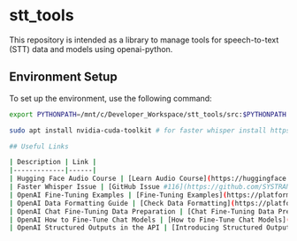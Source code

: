 # stt_tools

This repository is intended as a library to manage tools for speech-to-text (STT) data and models using openai-python. 

## Environment Setup

To set up the environment, use the following command:

```bash
export PYTHONPATH=/mnt/c/Developer_Workspace/stt_tools/src:$PYTHONPATH

sudo apt install nvidia-cuda-toolkit # for faster whisper install https://github.com/SYSTRAN/faster-whisper/issues/516

## Useful Links

| Description | Link |
|-------------|------|
| Hugging Face Audio Course | [Learn Audio Course](https://huggingface.co/learn/audio-course/en/chapter5/fine-tuning) |
| Faster Whisper Issue | [GitHub Issue #116](https://github.com/SYSTRAN/faster-whisper/issues/116) |
| OpenAI Fine-Tuning Examples | [Fine-Tuning Examples](https://platform.openai.com/docs/guides/fine-tuning/fine-tuning-examples) |
| OpenAI Data Formatting Guide | [Check Data Formatting](https://platform.openai.com/docs/guides/fine-tuning/check-data-formatting) |
| OpenAI Chat Fine-Tuning Data Preparation | [Chat Fine-Tuning Data Prep](https://cookbook.openai.com/examples/chat_finetuning_data_prep) |
| OpenAI How to Fine-Tune Chat Models | [How to Fine-Tune Chat Models](https://cookbook.openai.com/examples/how_to_finetune_chat_models) |
| OpenAI Structured Outputs in the API | [Introducing Structured Outputs](https://openai.com/index/introducing-structured-outputs-in-the-api/) |